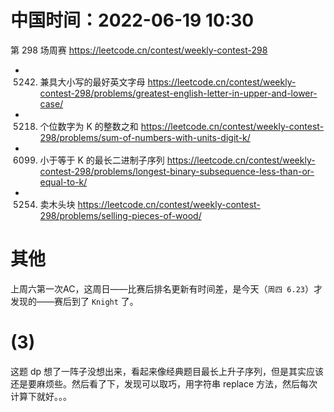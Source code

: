 
# 中国时间：2022-06-19 10:30

第 298 场周赛 https://leetcode.cn/contest/weekly-contest-298
- 5242. 兼具大小写的最好英文字母 https://leetcode.cn/contest/weekly-contest-298/problems/greatest-english-letter-in-upper-and-lower-case/
- 5218. 个位数字为 K 的整数之和 https://leetcode.cn/contest/weekly-contest-298/problems/sum-of-numbers-with-units-digit-k/
- 6099. 小于等于 K 的最长二进制子序列 https://leetcode.cn/contest/weekly-contest-298/problems/longest-binary-subsequence-less-than-or-equal-to-k/
- 5254. 卖木头块 https://leetcode.cn/contest/weekly-contest-298/problems/selling-pieces-of-wood/

# 其他

上周六第一次AC，这周日——比赛后排名更新有时间差，是今天（`周四 6.23`）才发现的——赛后到了 `Knight` 了。

# (3)

这题 dp 想了一阵子没想出来，看起来像经典题目最长上升子序列，但是其实应该还是要麻烦些。然后看了下，发现可以取巧，用字符串 replace 方法，然后每次计算下就好。。。
